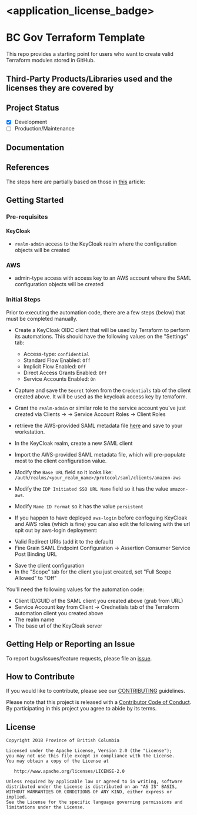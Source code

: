 
# <application_license_badge>
<!--- [![License](https://img.shields.io/badge/License-Apache%202.0-blue.svg)](./LICENSE) --->

# BC Gov Terraform Template

This repo provides a starting point for users who want to create valid Terraform modules stored in GitHub.  

## Third-Party Products/Libraries used and the licenses they are covered by
<!--- product/library and path to the LICENSE --->
<!--- Example: <library_name> - [![GitHub](<shield_icon_link>)](<path_to_library_LICENSE>) --->

## Project Status
- [x] Development
- [ ] Production/Maintenance

## Documentation
<!--- Point to another readme or create a GitHub Pages (https://guides.github.com/features/pages/) --->

## References

The steps here are partially based on those in [this](https://scandiweb.com/blog/sign-in-to-amazon-aws-using-saml-protocol-and-keycloak-as-identity-provider/) article:

## Getting Started

### Pre-requisites

#### KeyCloak

* `realm-admin` access to the KeyCloak realm where the configuration objects will be created

### AWS

* admin-type access with access key to an AWS account where the SAML configuration objects will be created

### Initial Steps

Prior to executing the automation code, there are a few steps (below) that must be completed manually.   

* Create a KeyCloak OIDC client that will be used by Terraform to perform its automations.  This should have the following values on the "Settings" tab:
    * Access-type: `confidential`
    * Standard Flow Enabled: `Off`
    * Implicit Flow Enabled: `Off`
    * Direct Access Grants Enabled: `Off`
    * Service Accounts Enabled: `On`
* Capture and save the `Secret` token from the `Credentials` tab of the client created above. It will be used as the keycloak access key by terraform.
* Grant the `realm-admin` or similar role to the service account you've just created via Clients -> <Your Client> -> Service Account Roles -> Client Roles  

* retrieve the AWS-provided SAML metadata file [here](https://signin.aws.amazon.com/static/saml-metadata.xml) and save to your workstation.
* In the KeyCloak realm, create a new SAML client
* Import the AWS-provided SAML metadata file, which will pre-populate most to the client configuration value.
* Modify the `Base URL` field so it looks like: `/auth/realms/<your_realm_name>/protocol/saml/clients/amazon-aws`
* Modify the `IDP Initiated SSO URL Name` field so it has the value `amazon-aws`.
* Modify `Name ID Format` so it has the value `persistent`

* If you happen to have deployed `aws-login` before confoguing KeyCloak and AWS roles (which is fine) you can also edit the following with the url spit out by aws-login deployment:
- Valid Redirect URIs (add it to the default)
- Fine Grain SAML Endpoint Configuration -> Assertion Consumer Service Post Binding URL

* Save the client configuration
* In the "Scope" tab for the client you just created, set "Full Scope Allowed" to "Off"

You'll need the following values for the automation code:
- Client ID/GUID of the SAML client you created above (grab from URL)
- Service Account key from Client -> Crednetials tab of the Terraform automation client you created above
- The realm name
- The base url of the KeyCloak server


## Getting Help or Reporting an Issue
<!--- Example below, modify accordingly --->
To report bugs/issues/feature requests, please file an [issue](../../issues).


## How to Contribute
<!--- Example below, modify accordingly --->
If you would like to contribute, please see our [CONTRIBUTING](./CONTRIBUTING.md) guidelines.

Please note that this project is released with a [Contributor Code of Conduct](./CODE_OF_CONDUCT.md). 
By participating in this project you agree to abide by its terms.


## License
<!--- Example below, modify accordingly --->
    Copyright 2018 Province of British Columbia

    Licensed under the Apache License, Version 2.0 (the "License");
    you may not use this file except in compliance with the License.
    You may obtain a copy of the License at

       http://www.apache.org/licenses/LICENSE-2.0

    Unless required by applicable law or agreed to in writing, software
    distributed under the License is distributed on an "AS IS" BASIS,
    WITHOUT WARRANTIES OR CONDITIONS OF ANY KIND, either express or implied.
    See the License for the specific language governing permissions and
    limitations under the License.
